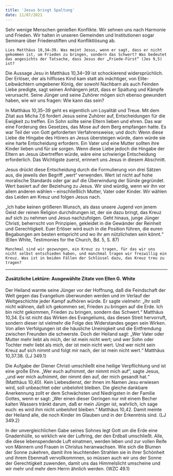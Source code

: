 ```yaml
---
title: 'Jesus bringt Spaltung'
date: 11/07/2021
---
```


Sehr wenige Menschen genießen Konflikte. Wir sehnen uns nach Harmonie und Frieden. Wir halten in unseren Gemeinden und Institutionen sogar Seminare über Friedenstiften und Konfliktlösung ab.

`Lies Matthäus 10,34–39. Was meint Jesus, wenn er sagt, dass er nicht gekommen ist, um Frieden zu bringen, sondern das Schwert? Was bedeutet das angesichts der Tatsache, dass Jesus der „Friede-Fürst“ (Jes 9,5) ist?`

Die Aussage Jesu in Matthäus 10,34–39 ist schockierend widersprüchlich. Der Erlöser, der als hilfloses Kind kam statt als mächtiger, von Elite-Leibwächtern umgebener König, der sowohl Nachbarn als auch Feinden Liebe predigte, sagt seinen Anhängern jetzt, dass er Spaltung und Kämpfe verursacht. Seine Jünger und seine Zuhörer mögen sich ebenso gewundert haben, wie wir uns fragen: Wie kann das sein?

In Matthäus 10,35–39 geht es eigentlich um Loyalität und Treue. Mit dem Zitat aus Micha 7,6 fordert Jesus seine Zuhörer auf, Entscheidungen für die Ewigkeit zu treffen. Ein Sohn sollte seine Eltern lieben und ehren. Das war eine Forderung des Gesetzes, das Mose auf dem Berg empfangen hatte. Es war Teil der von Gott geforderten Verfahrensweise; und doch: Wenn diese Liebe die Hingabe des Hörers an Jesus übersteigen würde, dann würde sie eine harte Entscheidung erfordern. Ein Vater und eine Mutter sollten ihre Kinder lieben und für sie sorgen. Wenn diese Liebe jedoch die Hingabe der Eltern an Jesus übertreffen würde, wäre eine schwierige Entscheidung erforderlich. Das Wichtigste zuerst, erinnert uns Jesus in diesem Abschnitt.

Jesus drückt diese Entscheidung durch die Formulierung von drei Sätzen aus, die jeweils den Begriff „wert“ verwenden. Wert ist nicht auf hohe moralische Standards oder gar auf die Überwindung der Sünde gegründet. Wert basiert auf der Beziehung zu Jesus. Wir sind würdig, wenn wir ihn vor allem anderen wählen – einschließlich Mutter, Vater oder Kinder. Wir wählen das Leiden am Kreuz und folgen Jesus nach.

„Ich habe keinen größeren Wunsch, als dass unsere Jugend von jenem Geist der reinen Religion durchdrungen ist, der sie dazu bringt, das Kreuz auf sich zu nehmen und Jesus nachzufolgen. Geht hinaus, junge Jünger Christi, beherrscht von Prinzipien, gekleidet in die Gewänder der Reinheit und Gerechtigkeit. Euer Erlöser wird euch in die Position führen, die euren Begabungen am besten entspricht und wo ihr am nützlichsten sein könnt.“ (Ellen White, Testimonies for the Church, Bd. 5, S. 87)

`Manchmal sind wir gezwungen, ein Kreuz zu tragen, für das wir uns nicht selbst entschieden haben, und manchmal tragen wir freiwillig ein Kreuz. Was ist in beiden Fällen der Schlüssel dazu, das Kreuz treu zu tragen?`

---

#### Zusätzliche Lektüre: Ausgewählte Zitate von Ellen G. White

Der Heiland warnte seine Jünger vor der Hoffnung, daß die Feindschaft der Welt gegen das Evangelium überwunden werden und im Verlauf der Weltgeschichte jeder Kampf aufhören würde. Er sagte vielmehr: „Ihr sollt nicht wähnen, daß ich gekommen sei, Frieden zu bringen auf die Erde. Ich bin nicht gekommen, Frieden zu bringen, sondern das Schwert.“ Matthäus 10,34. Es ist nicht das Wirken des Evangeliums, das diesen Streit hervorruft, sondern dieser ist vielmehr die Folge des Widerstandes gegen sein Wirken. Von allen Verfolgungen ist die häusliche Uneinigkeit und die Entfremdung zwischen Freunden die schwerste. Doch der Heiland sagt: „Wer Vater oder Mutter mehr liebt als mich, der ist mein nicht wert; und wer Sohn oder Tochter mehr liebt als mich, der ist mein nicht wert. Und wer nicht sein Kreuz auf sich nimmt und folgt mir nach, der ist mein nicht wert.“ Matthäus 10,37.38. {LJ 349.1}

Die Aufgabe der Diener Christi umschließt eine heilige Verpflichtung und ist eine große Ehre. „Wer euch aufnimmt, der nimmt mich auf“, sagte Jesus, „und wer mich aufnimmt, der nimmt den auf, der mich gesandt hat.“ (Matthäus 10,40). Kein Liebesdienst, der ihnen im Namen Jesu erwiesen wird, soll unbeachtet oder unbelohnt bleiben. Die gleiche dankbare Anerkennung zollt er dem Schwächsten und Niedrigsten in der Familie Gottes, wenn er sagt: „Wer einen dieser Geringen nur mit einem Becher kalten Wassers tränkt darum, daß er mein Jünger ist, wahrlich, ich sage euch: es wird ihm nicht unbelohnt bleiben.“ Matthäus 10,42. Damit meinte der Heiland alle, die noch Kinder im Glauben und in der Erkenntnis sind. {LJ 349.2}

In der unvergleichlichen Gabe seines Sohnes legt Gott um die Erde eine Gnadenhülle, so wirklich wie der Luftring, der den Erdball umschließt. Alle, die diese lebenspendende Luft einatmen, werden leben und zur vollen Reife von Männern und Frauen in Christus heranwachsen. Wie sich die Blumen der Sonne zukehren, damit ihre leuchtenden Strahlen sie in ihrer Schönheit und ihrem Ebenmaß vervollkommnen, so müssen auch wir uns der Sonne der Gerechtigkeit zuwenden, damit uns das Himmelslicht umscheine und wir mehr und mehr dem Herrn ähnlich werden. {WZC 49.1}
